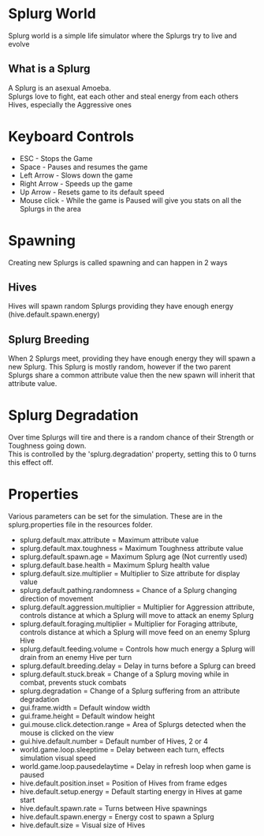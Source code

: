 # Splurg World
Splurg world is a simple life simulator where the Splurgs try to live and evolve
## What is a Splurg
A Splurg is an asexual Amoeba. \
Splurgs love to fight, eat each other and steal energy from each others Hives, especially the Aggressive ones
# Keyboard Controls
* ESC - Stops the Game
* Space - Pauses and resumes the game
* Left Arrow - Slows down the game
* Right Arrow - Speeds up the game
* Up Arrow - Resets game to its default speed
* Mouse click - While the game is Paused will give you stats on all the Splurgs in the area
# Spawning
Creating new Splurgs is called spawning and can happen in 2 ways
## Hives
Hives will spawn random Splurgs providing they have enough energy (hive.default.spawn.energy)
## Splurg Breeding
When 2 Splurgs meet, providing they have enough energy they will spawn a new Splurg.
This Splurg is mostly random, however if the two parent Splurgs share a common attribute value then the
new spawn will inherit that attribute value.
# Splurg Degradation
Over time Splurgs will tire and there is a random chance of their Strength or Toughness going down. \
This is controlled by the 'splurg.degradation' property, setting this to 0 turns this effect off.
# Properties
Various parameters can be set for the simulation. These are in the splurg.properties file in the resources folder.
* splurg.default.max.attribute = Maximum attribute value
* splurg.default.max.toughness = Maximum Toughness attribute value
* splurg.default.spawn.age = Maximum Splurg age (Not  currently used)
* splurg.default.base.health = Maximum Splurg health value
* splurg.default.size.multiplier = Multiplier to Size attribute for display value
* splurg.default.pathing.randomness = Chance of a Splurg changing direction of movement
* splurg.default.aggression.multiplier = Multiplier for Aggression attribute, controls distance at which a Splurg will move to attack an enemy Splurg
* splurg.default.foraging.multiplier = Multiplier for Foraging attribute, controls distance at which a Splurg will move feed on an enemy Splurg Hive
* splurg.default.feeding.volume = Controls how much energy a Splurg will drain from an enemy Hive per turn
* splurg.default.breeding.delay = Delay in turns before a Splurg can breed
* splurg.default.stuck.break = Change of a Splurg moving while in combat, prevents stuck combats
* splurg.degradation = Change of a Splurg suffering from an attribute degradation
* gui.frame.width = Default window width
* gui.frame.height = Default window height
* gui.mouse.click.detection.range = Area of Splurgs detected when the mouse is clicked on the view
* gui.hive.default.number = Default number of Hives, 2 or 4
* world.game.loop.sleeptime = Delay between each turn, effects simulation visual speed
* world.game.loop.pausedelaytime = Delay in refresh loop when game is paused
* hive.default.position.inset = Position of Hives from frame edges
* hive.default.setup.energy = Default starting energy in Hives at game start
* hive.default.spawn.rate = Turns between Hive spawnings
* hive.default.spawn.energy = Energy cost to spawn a Splurg
* hive.default.size = Visual size of Hives

